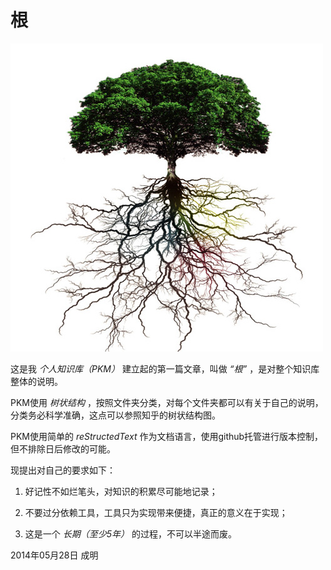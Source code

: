 # 根

![Root](/images/root.jpg "Root")

这是我 *个人知识库（PKM）* 建立起的第一篇文章，叫做 *“根”* ，是对整个知识库整体的说明。

PKM使用 *树状结构* ，按照文件夹分类，对每个文件夹都可以有关于自己的说明，分类务必科学准确，这点可以参照知乎的树状结构图。

PKM使用简单的 *reStructedText* 作为文档语言，使用github托管进行版本控制，但不排除日后修改的可能。

现提出对自己的要求如下：

1. 好记性不如烂笔头，对知识的积累尽可能地记录；

1. 不要过分依赖工具，工具只为实现带来便捷，真正的意义在于实现；

1. 这是一个 *长期（至少5年）* 的过程，不可以半途而废。

2014年05月28日 成明
